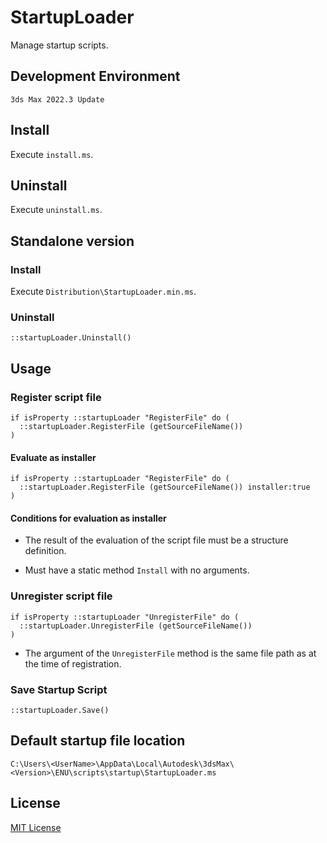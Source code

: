 # StartupLoader

Manage startup scripts.
<!-- スタートアップスクリプトを管理する。 -->

## Development Environment
<!-- 開発環境 -->

`3ds Max 2022.3 Update`

## Install
<!-- インストールする -->

Execute `install.ms`.
<!-- `install.ms`を実行する。 -->

## Uninstall
<!-- アンインストールする -->

Execute `uninstall.ms`.
<!-- `uninstall.ms`を実行する。 -->

## Standalone version
<!-- スタンドアローン版 -->

### Install
<!-- インストールする -->

Execute `Distribution\StartupLoader.min.ms`.
<!-- `Distribution\StartupLoader.min.ms`を実行する。 -->

### Uninstall
<!-- アンインストールする -->

```maxscript
::startupLoader.Uninstall()
```

## Usage
<!-- 使い方 -->

### Register script file
<!-- スクリプトファイルを登録する -->

```maxscript
if isProperty ::startupLoader "RegisterFile" do (
  ::startupLoader.RegisterFile (getSourceFileName())
)
```

#### Evaluate as installer
<!-- インストーラとして評価する -->

```maxscript
if isProperty ::startupLoader "RegisterFile" do (
  ::startupLoader.RegisterFile (getSourceFileName()) installer:true
)
```

#### Conditions for evaluation as installer
<!-- インストーラとして評価するための条件 -->

* The result of the evaluation of the script file must be a structure definition.
  <!-- スクリプトファイルの評価結果が構造体定義であること。 -->

* Must have a static method `Install` with no arguments.
  <!-- 引数を持たない静的メソッド`Install`を持っていること。 -->

### Unregister script file
<!-- スクリプトファイルを登録解除する -->

```maxscript
if isProperty ::startupLoader "UnregisterFile" do (
  ::startupLoader.UnregisterFile (getSourceFileName())
)
```

* The argument of the `UnregisterFile` method is the same file path as at the time of registration.
  <!-- `UnregisterFile`メソッドの引数には登録時と同じファイルパスを渡す。 -->

### Save Startup Script
<!-- スタートアップスクリプトの保存 -->

```maxscript
::startupLoader.Save()
```

## Default startup file location
<!-- 既定のスタートアップファイルの保存先 -->

`C:\Users\<UserName>\AppData\Local\Autodesk\3dsMax\<Version>\ENU\scripts\startup\StartupLoader.ms`

## License
<!-- ライセンス -->

[MIT License](https://github.com/imaoki/StartupLoader/blob/main/LICENSE)

